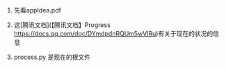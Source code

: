 1. 先看appIdea.pdf

2. 这[腾讯文档](【腾讯文档】Progress
https://docs.qq.com/doc/DYmdpdnRQUm5wVlRu)有关于现在的状况的信息

3. process.py 是现在的根文件


